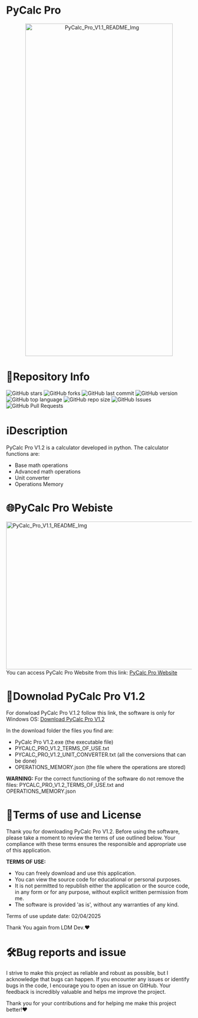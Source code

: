 # PyCalc Pro 
<div align="center">
  <img src="https://github.com/user-attachments/assets/bc9e6c14-4353-4d28-a4aa-a930f0c559f5" alt="PyCalc_Pro_V1.1_README_Img" width="400" height="900">
</div>

# 📁Repository Info
![GitHub stars](https://img.shields.io/github/stars/Lorydima/PyCalcPro)
![GitHub forks](https://img.shields.io/github/forks/Lorydima/PyCalcPro)
![GitHub last commit](https://img.shields.io/github/last-commit/Lorydima/PyCalcPro)
![GitHub version](https://img.shields.io/github/v/release/Lorydima/PyCalcPro)
![GitHub top language](https://img.shields.io/github/languages/top/Lorydima/PyCalcPro)
![GitHub repo size](https://img.shields.io/github/repo-size/Lorydima/PyCalcPro)
![GitHub Issues](https://img.shields.io/github/issues/Lorydima/PyCalcPro)
![GitHub Pull Requests](https://img.shields.io/github/issues-pr/Lorydima/PyCalcPro)

# ℹ️Description
PyCalc Pro V1.2 is a calculator developed in python. The calculator functions are:
- Base math operations
- Advanced math operations
- Unit converter
- Operations Memory

# 🌐PyCalc Pro Webiste
<img src="https://github.com/user-attachments/assets/f1d2c833-f8e2-44bb-b3ba-1e636ad29a63" alt="PyCalc_Pro_V1.1_README_Img" width="1200" height="400">
You can access PyCalc Pro Website from this link: <a href="https://lorydima.github.io/PyCalcPro/" target="_blank">PyCalc Pro Website</a>

# 💾Downolad PyCalc Pro V1.2
For donwload PyCalc Pro V.1.2 follow this link, the software is only for Windows OS:
<a href="https://github.com/Lorydima/PyCalcPro/releases/download/Relases_PyCalc_Pro_V1.2/PyCalc_Pro_V1.2.zip" download>Download PyCalc Pro V1.2</a>


In the download folder the files you find are:
- PyCalc Pro V1.2.exe (the executable file)
- PYCALC_PRO_V1.2_TERMS_OF_USE.txt
- PYCALC_PRO_V1.2_UNIT_CONVERTER.txt (all the conversions that can be done)
- OPERATIONS_MEMORY.json (the file where the operations are stored)

**WARNING:** For the correct functioning of the software do not remove the files: PYCALC_PRO_V1.2_TERMS_OF_USE.txt and OPERATIONS_MEMORY.json 

# 📄Terms of use and License
Thank you for downloading PyCalc Pro V1.2. Before using the software, please take a moment to review the terms of use outlined below. Your compliance with these terms ensures the responsible and appropriate use of this application.

**TERMS OF USE:**
- You can freely download and use this application.  
- You can view the source code for educational or personal purposes.  
- It is not permitted to republish either the application or the source code, in any form or for any purpose, without explicit written permission from me.
- The software is provided 'as is', without any warranties of any kind.

Terms of use update date: 02/04/2025

Thank You again from LDM Dev.❤️

# 🛠️Bug reports and issue
I strive to make this project as reliable and robust as possible, but I acknowledge that bugs can happen. If you encounter any issues or identify bugs in the code, I encourage you to open an issue on GitHub. Your feedback is incredibly valuable and helps me improve the project.

Thank you for your contributions and for helping me make this project better!❤️
